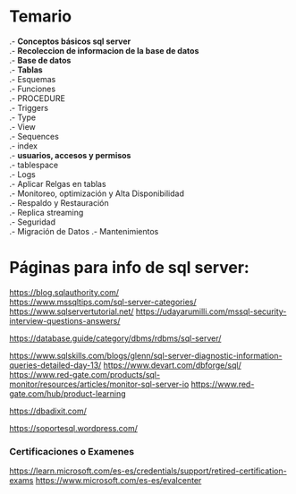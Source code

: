 # Temario

.- **Conceptos básicos sql server**<br>
.- **Recoleccion de informacion de la base de datos** <br>
.- **Base de datos**<br>
.- **Tablas**<br>
.- Esquemas<br>
.- Funciones <br>
.- PROCEDURE <br>
.- Triggers <br>
.- Type <br>
.- View <br>
.- Sequences <br>
.- index <br>
.- **usuarios, accesos y  permisos** <br>
.- tablespace<br>
.- Logs<br>
.- Aplicar Relgas en tablas <br>
.- Monitoreo, optimización y Alta Disponibilidad <br>
.- Respaldo y Restauración <br>
.- Replica streaming <br>
.- Seguridad<br>
.- Migración de Datos
.- Mantenimientos<br> 


# Páginas para info de sql server:
https://blog.sqlauthority.com/ <br>
https://www.mssqltips.com/sql-server-categories/ <br>
https://www.sqlservertutorial.net/
https://udayarumilli.com/mssql-security-interview-questions-answers/

https://database.guide/category/dbms/rdbms/sql-server/

https://www.sqlskills.com/blogs/glenn/sql-server-diagnostic-information-queries-detailed-day-13/
https://www.devart.com/dbforge/sql/
https://www.red-gate.com/products/sql-monitor/resources/articles/monitor-sql-server-io
https://www.red-gate.com/hub/product-learning

https://dbadixit.com/

https://soportesql.wordpress.com/


### Certificaciones o Examenes 
https://learn.microsoft.com/es-es/credentials/support/retired-certification-exams
https://www.microsoft.com/es-es/evalcenter

